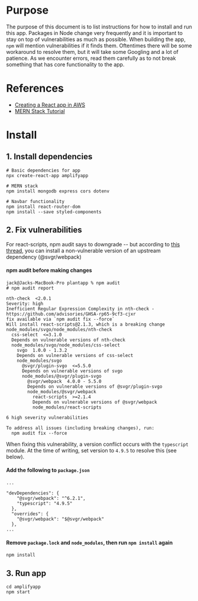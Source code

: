 # Purpose
The purpose of this document is to list instructions for how to install and run this app. Packages in Node change very frequently and it is important to stay on top of vulnerabilities as much as possible. When building the app, `npm` will mention vulnerabilities if it finds them. Oftentimes there will be some workaround to resolve them, but it will take some Googling and a lot of patience. As we encounter errors, read them carefully as to not break something that has core functionality to the app.

# References
- [Creating a React app in AWS](https://aws.amazon.com/getting-started/hands-on/build-react-app-amplify-graphql/module-one/?e=gs2020&p=build-a-react-app-intro)
- [MERN Stack Tutorial](https://www.mongodb.com/languages/mern-stack-tutorial)

# Install
## 1. Install dependencies
```
# Basic dependencies for app
npx create-react-app amplifyapp

# MERN stack
npm install mongodb express cors dotenv

# Navbar functionality
npm install react-router-dom
npm install --save styled-components
```

## 2. Fix vulnerabilities
For react-scripts, npm audit says to downgrade -- but according to [this thread](https://github.com/facebook/create-react-app/issues/12132), you can install a non-vulnerable version of an upstream dependency (@svgr/webpack) 

#### npm audit before making changes
```
jack@Jacks-MacBook-Pro plantapp % npm audit
# npm audit report

nth-check  <2.0.1
Severity: high
Inefficient Regular Expression Complexity in nth-check - https://github.com/advisories/GHSA-rp65-9cf3-cjxr
fix available via `npm audit fix --force`
Will install react-scripts@2.1.3, which is a breaking change
node_modules/svgo/node_modules/nth-check
  css-select  <=3.1.0
  Depends on vulnerable versions of nth-check
  node_modules/svgo/node_modules/css-select
    svgo  1.0.0 - 1.3.2
    Depends on vulnerable versions of css-select
    node_modules/svgo
      @svgr/plugin-svgo  <=5.5.0
      Depends on vulnerable versions of svgo
      node_modules/@svgr/plugin-svgo
        @svgr/webpack  4.0.0 - 5.5.0
        Depends on vulnerable versions of @svgr/plugin-svgo
        node_modules/@svgr/webpack
          react-scripts  >=2.1.4
          Depends on vulnerable versions of @svgr/webpack
          node_modules/react-scripts

6 high severity vulnerabilities

To address all issues (including breaking changes), run:
  npm audit fix --force
```

When fixing this vulnerability, a version conflict occurs with the `typescript` module. At the time of writing, set version to `4.9.5` to resolve this (see below).

#### Add the following to `package.json`
```
...

"devDependencies": {
    "@svgr/webpack": "^6.2.1",
    "typescript": "4.9.5"
  },
  "overrides": {
    "@svgr/webpack": "$@svgr/webpack"
  },
...

```

#### Remove `package.lock` and `node_modules`, then run `npm install` again
```
npm install
```

## 3. Run app
```
cd amplifyapp
npm start
```

